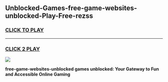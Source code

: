 
## Unblocked-Games-free-game-websites-unblocked-Play-Free-rezss
<h3>
<a href="https://premium76.site?title=free-game-websites-unblocked&ref=17A">CLICK TO PLAY</a></h3>
<hr>

<h3>
<a href="https://premium76.site?title=free-game-websites-unblocked&ref=17A">CLICK 2 PLAY</a>
  
</h3>

<a href="https://premium76.site?title=free-game-websites-unblocked&ref=17A"><img src="https://clearcache.store/games.png"></a>


**free-game-websites-unblocked games unblocked: Your Gateway to Fun and Accessible Online Gaming**
